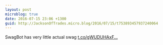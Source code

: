 ```yaml
---
layout: post
microblog: true
date: 2016-07-15 23:06 +1300
guid: http://JacksonOfTrades.micro.blog/2016/07/15/t753893457937240064.html
---
```

SwagBot has very little actual swag [t.co/gWUDUHAxF...](https://t.co/gWUDUHAxFf)
